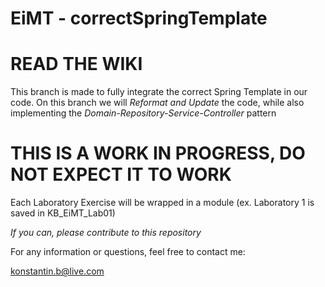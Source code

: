 # EiMT - correctSpringTemplate

# READ THE WIKI

This branch is made to fully integrate the correct Spring Template in our code. On this branch we will _Reformat and Update_ the code, while also implementing the _Domain-Repository-Service-Controller_ pattern

# THIS IS A WORK IN PROGRESS, DO NOT EXPECT IT TO WORK

Each Laboratory Exercise will be wrapped in a module (ex. Laboratory 1 is saved in KB_EiMT_Lab01)

_If you can, please contribute to this repository_

For any information or questions, feel free to contact me:

konstantin.b@live.com
